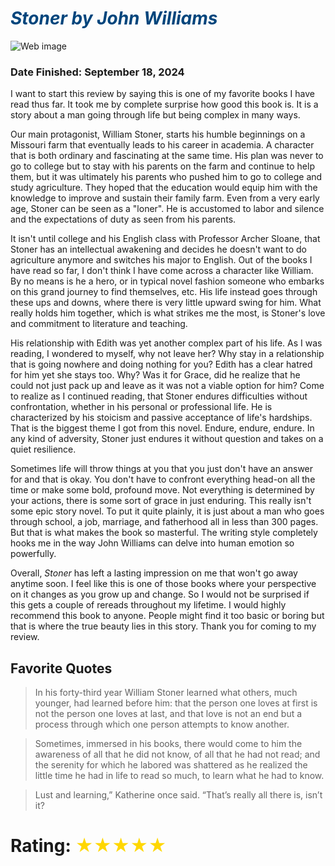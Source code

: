 # <span className="book-review-heading" style="color: #00457c">_Stoner by John Williams_</span>

![Web image](https://is5-ssl.mzstatic.com/image/thumb/Publication125/v4/bf/1f/bc/bf1fbcda-11b3-4cee-2909-1104ebe422b6/9781590173930.jpg/100000x100000-999.jpg)

### Date Finished: September 18, 2024

I want to start this review by saying this is one of my favorite books I have read thus far. It took me by complete surprise how good this book is. It is a story about a man going through life but being complex in many ways.

Our main protagonist, William Stoner, starts his humble beginnings on a Missouri farm that eventually leads to his career in academia. A character that is both ordinary and fascinating at the same time. His plan was never to go to college but to stay with his parents on the farm and continue to help them, but it was ultimately his parents who pushed him to go to college and study agriculture. They hoped that the education would equip him with the knowledge to improve and sustain their family farm. Even from a very early age, Stoner can be seen as a "loner". He is accustomed to labor and silence and the expectations of duty as seen from his parents.

It isn't until college and his English class with Professor Archer Sloane, that Stoner has an intellectual awakening and decides he doesn't want to do agriculture anymore and switches his major to English. Out of the books I have read so far, I don't think I have come across a character like William. By no means is he a hero, or in typical novel fashion someone who embarks on this grand journey to find themselves, etc. His life instead goes through these ups and downs, where there is very little upward swing for him. What really holds him together, which is what strikes me the most, is Stoner's love and commitment to literature and teaching.

His relationship with Edith was yet another complex part of his life. As I was reading, I wondered to myself, why not leave her? Why stay in a relationship that is going nowhere and doing nothing for you? Edith has a clear hatred for him yet she stays too. Why? Was it for Grace, did he realize that he could not just pack up and leave as it was not a viable option for him? Come to realize as I continued reading, that Stoner endures difficulties without confrontation, whether in his personal or professional life. He is characterized by his stoicism and passive acceptance of life's hardships. That is the biggest theme I got from this novel. Endure, endure, endure. In any kind of adversity, Stoner just endures it without question and takes on a quiet resilience.

Sometimes life will throw things at you that you just don't have an answer for and that is okay. You don't have to confront everything head-on all the time or make some bold, profound move. Not everything is determined by your actions, there is some sort of grace in just enduring. This really isn't some epic story novel. To put it quite plainly, it is just about a man who goes through school, a job, marriage, and fatherhood all in less than 300 pages. But that is what makes the book so masterful. The writing style completely hooks me in the way John Williams can delve into human emotion so powerfully.

Overall, _Stoner_ has left a lasting impression on me that won't go away anytime soon. I feel like this is one of those books where your perspective on it changes as you grow up and change. So I would not be surprised if this gets a couple of rereads throughout my lifetime. I would highly recommend this book to anyone. People might find it too basic or boring but that is where the true beauty lies in this story. Thank you for coming to my review.

## Favorite Quotes

> In his forty-third year William Stoner learned what others, much younger, had learned before him: that the person one loves at first is not the person one loves at last, and that love is not an end but a process through which one person attempts to know another.

> Sometimes, immersed in his books, there would come to him the awareness of all that he did not know, of all that he had not read; and the serenity for which he labored was shattered as he realized the little time he had in life to read so much, to learn what he had to know.

> Lust and learning,” Katherine once said. “That’s really all there is, isn’t it?

# Rating: <span style="color: gold"> ★★★★★ </span>
